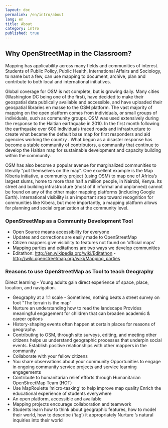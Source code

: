 ```yaml
---
layout: doc
permalink: /en/intro/about
lang: en
title: About
category: intro
published: true
---
```


## Why OpenStreetMap in the Classroom?

Mapping has applicability across many fields and communities of interest. Students of Public Policy, Public Health, International Affairs and Sociology, to name but a few, can use mapping to document, archive, plan and contribute to both local and international initiatives.  

Global coverage for OSM is not complete, but is growing daily. Many cities (Washington DC being one of the first), have decided to make their geospatial data publically available and accessible, and have uploaded their geospatial libraries en masse to the OSM platform. The vast majority of mapping on the open platform comes from individuals, or small groups of individuals, such as community groups.  OSM was used extensively during the response to the Haitian earthquake in 2010. In the first month following the earthquake over 600 individuals traced roads and infrastructure to create what became the default base map for first responders and aid agencies working the country . What begun as a disaster response has become a stable community of contributors, a community that continue to develop the Haitian map for sustainable development and capacity building within the community. 

OSM has also become a popular avenue for marginalized communities to literally “put themselves on the map”. One excellent example is the Map Kiberia initiative, a community project (using OSM) to map one of Africa’s largest slums, home to more than half a million people, in Nairobi, Kenya. Its street and building infrastructure (most of it informal and unplanned) cannot be found on any of the other major mapping platforms (including Google Earth). International visibility is an important step toward recognition for communities like Kibera, but more importantly, a mapping platform allows for planning and social organization at the community level.

### OpenStreetMap as a Community Development Tool
- Open Source means accessibility for everyone
- Updates and corrections are easily made to OpenStreetMap
- Citizen mappers give visibility to features not found on ‘official maps’
- Mapping parties and editathons are two ways we develop communities
- Editathon: http://en.wikipedia.org/wiki/Editathon - http://wiki.openstreetmap.org/wiki/Mapping_parties

### Reasons to use OpenStreetMap as Tool to teach Geography
Direct learning - Young adults gain direct experience of space, place, location, and navigation.
- Geography at a 1:1 scale - Sometimes, nothing beats a street survey on foot
"The terrain is the map”
- Nurture an understanding how to read the landscape
Provides meaningful engagement for children that can broaden academic & career options
- History-shaping events often happen at certain places for reasons of geography.
- Contributing to OSM, through site surveys, editing, and meeting other citizens helps us understand geographic processes that underpin social events.
Establish positive relationships with other mappers in the community
- Collaborate with your fellow citizens
- You share observations about your community
Opportunities to engage in ongoing community service projects and service learning engagements
- Contribute to humanitarian relief efforts through Humanitarian OpenStreetMap Team (HOT)
- Use MapRoulette ‘micro-tasking’ to help improve map quality
Enrich the educational experience of students everywhere
- An open platform, accessible and available
- Mapping projects encourage collaboration and teamwork
- Students learn how to think about geographic features, how to model their world, how to describe (‘tag’) it appropriately
Nurture ’s natural inquiries into their world